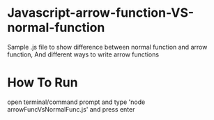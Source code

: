 # Javascript-arrow-function-VS-normal-function
Sample .js file to show difference between normal function and arrow function, And different ways to write arrow functions

# How To Run
open terminal/command prompt and type 'node arrowFuncVsNormalFunc.js' and press enter
